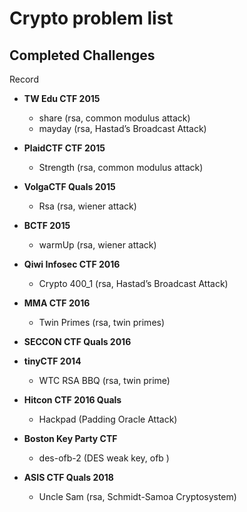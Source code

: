 # Crypto problem list

## Completed Challenges
Record


* **TW Edu CTF 2015**
	- share (rsa, common modulus attack)
	- mayday (rsa, Hastad’s Broadcast Attack)

* **PlaidCTF CTF 2015**
	- Strength (rsa, common modulus attack)


* **VolgaCTF Quals 2015**
	- Rsa (rsa, wiener attack)

* **BCTF 2015**
	- warmUp (rsa, wiener attack)

* **Qiwi Infosec CTF 2016**
	- Crypto 400_1 (rsa, Hastad’s Broadcast Attack)

* **MMA CTF 2016**
	- Twin Primes (rsa, twin primes)


* **SECCON CTF Quals 2016**


* **tinyCTF 2014**
	- WTC RSA BBQ (rsa, twin prime)
	
* **Hitcon CTF 2016 Quals**
	- Hackpad (Padding Oracle Attack)


* **Boston Key Party CTF**
	- des-ofb-2 (DES weak key, ofb )

* **ASIS CTF Quals 2018**
	- Uncle Sam (rsa, Schmidt-Samoa Cryptosystem)